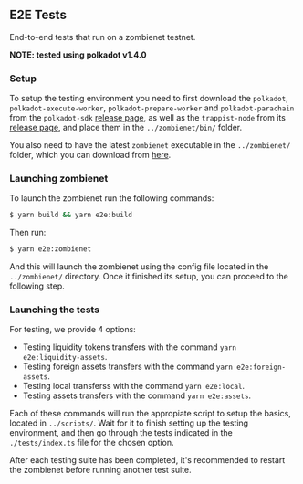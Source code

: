 ## E2E Tests

End-to-end tests that run on a zombienet testnet.

**NOTE: tested using polkadot v1.4.0**

### Setup

To setup the testing environment you need to first download the `polkadot`, `polkadot-execute-worker`, `polkadot-prepare-worker` and `polkadot-parachain` from the `polkadot-sdk` [release page](https://github.com/paritytech/polkadot-sdk/releases/latest), as well as the `trappist-node` from its [release page](https://github.com/paritytech/trappist/releases/latest), and place them in the `../zombienet/bin/` folder.

You also need to have the latest `zombienet` executable in the `../zombienet/` folder, which you can download from [here](https://github.com/paritytech/zombienet/releases/latest).

### Launching zombienet

To launch the zombienet run the following commands:

```bash
$ yarn build && yarn e2e:build
```

Then run:

```bash
$ yarn e2e:zombienet
```

And this will launch the zombienet using the config file located in the `../zombienet/` directory. Once it finished its setup, you can proceed to the following step.

### Launching the tests

For testing, we provide 4 options:

- Testing liquidity tokens transfers with the command `yarn e2e:liquidity-assets`.
- Testing foreign assets transfers with the command `yarn e2e:foreign-assets`.
- Testing local transferss with the command `yarn e2e:local`.
- Testing assets transfers with the command `yarn e2e:assets`.

Each of these commands will run the appropiate script to setup the basics, located in `../scripts/`. Wait for it to finish setting up the testing environment, and then go through the tests indicated in the `./tests/index.ts` file for the chosen option.

After each testing suite has been completed, it's recommended to restart the zombienet before running another test suite.
